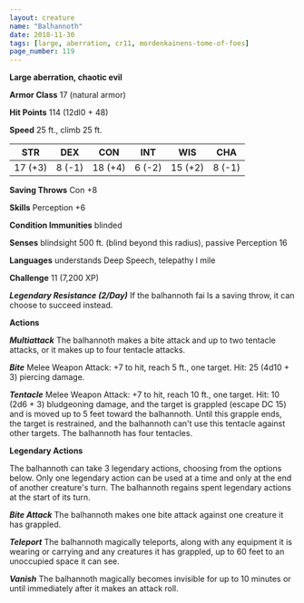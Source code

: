 ```yaml
---
layout: creature
name: "Balhannoth"
date: 2018-11-30
tags: [large, aberration, cr11, mordenkainens-tome-of-foes]
page_number: 119
---
```


**Large aberration, chaotic evil**

**Armor Class** 17 (natural armor)

**Hit Points** 114 (12dl0 + 48)

**Speed** 25 ft., climb 25 ft.

|   STR   |   DEX   |   CON   |   INT   |   WIS   |   CHA   |
|:-----:|:-----:|:-----:|:-----:|:-----:|:-----:|
| 17 (+3) | 8 (-1) | 18 (+4) | 6 (-2) | 15 (+2) | 8 (-1) |

**Saving Throws** Con +8

**Skills** Perception +6

**Condition Immunities** blinded

**Senses** blindsight 500 ft. (blind beyond this radius), passive Perception 16

**Languages** understands Deep Speech, telepathy l mile

**Challenge** 11 (7,200 XP)

***Legendary Resistance (2/Day)*** If the balhannoth fai ls a saving throw, it can choose to succeed instead.

**Actions**

***Multiattack*** The balhannoth makes a bite attack and up to two tentacle attacks, or it makes up to four tentacle attacks.

***Bite*** Melee Weapon Attack: +7 to hit, reach 5 ft., one target. Hit: 25 (4d10 + 3) piercing damage.

***Tentacle*** Melee Weapon Attack: +7 to hit, reach 10 ft., one target. Hit: 10 (2d6 + 3) bludgeoning damage, and the target is grappled (escape DC 15) and is moved up to 5 feet toward the balhannoth. Until this grapple ends, the target is restrained, and the balhannoth can't use this tentacle against other targets. The balhannoth has four tentacles.

**Legendary Actions**

The balhannoth can take 3 legendary actions, choosing from the options below. Only one legendary action can be used at a time and only at the end of another creature's turn. The balhannoth regains spent legendary actions at the start of its turn.

***Bite Attack*** The balhannoth makes one bite attack against one creature it has grappled.

***Teleport*** The balhannoth magically teleports, along with any equipment it is wearing or carrying and any creatures it has grappled, up to 60 feet to an unoccupied space it can see.

***Vanish*** The balhannoth magically becomes invisible for up to 10 minutes or until immediately after it makes an attack roll.